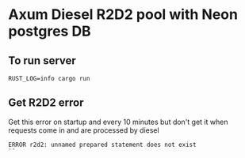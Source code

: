 # Axum Diesel R2D2 pool with Neon postgres DB

## To run server

```
RUST_LOG=info cargo run
```


## Get R2D2 error

Get this error on startup and every 10 minutes but don't get it when requests come in and are processed by diesel

```
ERROR r2d2: unnamed prepared statement does not exist
``